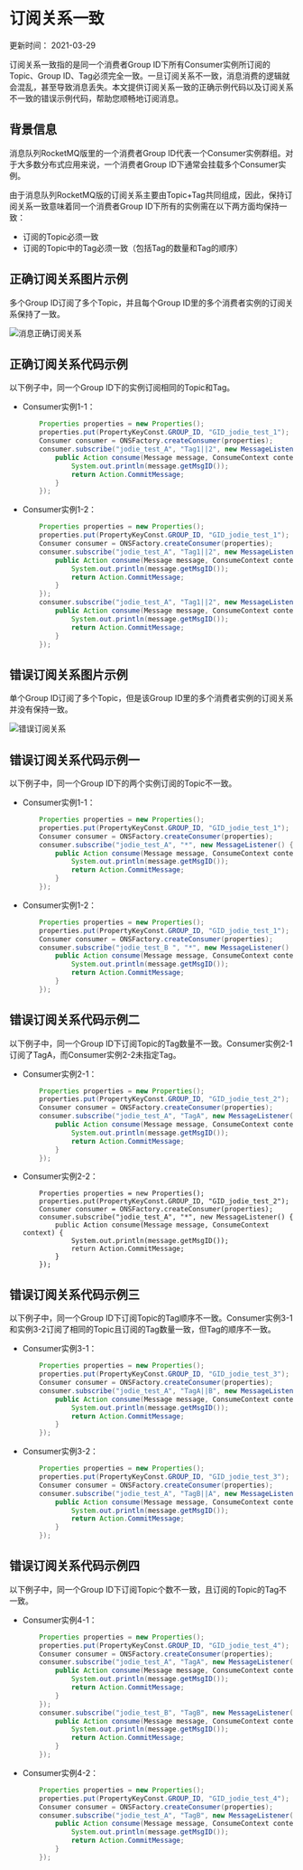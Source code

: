 # 订阅关系一致

更新时间： 2021-03-29

订阅关系一致指的是同一个消费者Group ID下所有Consumer实例所订阅的Topic、Group ID、Tag必须完全一致。一旦订阅关系不一致，消息消费的逻辑就会混乱，甚至导致消息丢失。本文提供订阅关系一致的正确示例代码以及订阅关系不一致的错误示例代码，帮助您顺畅地订阅消息。

## 背景信息

消息队列RocketMQ版里的一个消费者Group ID代表一个Consumer实例群组。对于大多数分布式应用来说，一个消费者Group ID下通常会挂载多个Consumer实例。

由于消息队列RocketMQ版的订阅关系主要由Topic+Tag共同组成，因此，保持订阅关系一致意味着同一个消费者Group ID下所有的实例需在以下两方面均保持一致：

- 订阅的Topic必须一致
- 订阅的Topic中的Tag必须一致（包括Tag的数量和Tag的顺序）

## 正确订阅关系图片示例

多个Group ID订阅了多个Topic，并且每个Group ID里的多个消费者实例的订阅关系保持了一致。

![消息正确订阅关系](https://static-aliyun-doc.oss-accelerate.aliyuncs.com/assets/img/zh-CN/3098680061/p169720.png)

## 正确订阅关系代码示例

以下例子中，同一个Group ID下的实例订阅相同的Topic和Tag。

- Consumer实例1-1：

  ```java
      Properties properties = new Properties();
      properties.put(PropertyKeyConst.GROUP_ID, "GID_jodie_test_1");
      Consumer consumer = ONSFactory.createConsumer(properties);
      consumer.subscribe("jodie_test_A", "Tag1||2", new MessageListener() {
          public Action consume(Message message, ConsumeContext context) {
              System.out.println(message.getMsgID());
              return Action.CommitMessage;
          }
      });                    
  ```

- Consumer实例1-2：

  ```Java
      Properties properties = new Properties();
      properties.put(PropertyKeyConst.GROUP_ID, "GID_jodie_test_1");
      Consumer consumer = ONSFactory.createConsumer(properties);
      consumer.subscribe("jodie_test_A", "Tag1||2", new MessageListener() {
          public Action consume(Message message, ConsumeContext context) {
              System.out.println(message.getMsgID());
              return Action.CommitMessage;
          }
      });
      consumer.subscribe("jodie_test_A", "Tag1||2", new MessageListener() {
          public Action consume(Message message, ConsumeContext context) {
              System.out.println(message.getMsgID());
              return Action.CommitMessage;
          }
      });      
  ```

## 错误订阅关系图片示例

单个Group ID订阅了多个Topic，但是该Group ID里的多个消费者实例的订阅关系并没有保持一致。

![错误订阅关系](https://static-aliyun-doc.oss-accelerate.aliyuncs.com/assets/img/zh-CN/3098680061/p169724.png)

## 错误订阅关系代码示例一

以下例子中，同一个Group ID下的两个实例订阅的Topic不一致。

- Consumer实例1-1：

  ```java
      Properties properties = new Properties();
      properties.put(PropertyKeyConst.GROUP_ID, "GID_jodie_test_1");
      Consumer consumer = ONSFactory.createConsumer(properties);
      consumer.subscribe("jodie_test_A", "*", new MessageListener() {
          public Action consume(Message message, ConsumeContext context) {
              System.out.println(message.getMsgID());
              return Action.CommitMessage;
          }
      });                    
  ```

- Consumer实例1-2：

  ```Java
      Properties properties = new Properties();
      properties.put(PropertyKeyConst.GROUP_ID, "GID_jodie_test_1");
      Consumer consumer = ONSFactory.createConsumer(properties);
      consumer.subscribe("jodie_test_B ", "*", new MessageListener() {
          public Action consume(Message message, ConsumeContext context) {
              System.out.println(message.getMsgID());
              return Action.CommitMessage;
          }
      });                    
  ```

## 错误订阅关系代码示例二

以下例子中，同一个Group ID下订阅Topic的Tag数量不一致。Consumer实例2-1订阅了TagA，而Consumer实例2-2未指定Tag。

- Consumer实例2-1：

  ```java
      Properties properties = new Properties();
      properties.put(PropertyKeyConst.GROUP_ID, "GID_jodie_test_2");
      Consumer consumer = ONSFactory.createConsumer(properties);
      consumer.subscribe("jodie_test_A", "TagA", new MessageListener() {
          public Action consume(Message message, ConsumeContext context) {
              System.out.println(message.getMsgID());
              return Action.CommitMessage;
          }
      });                    
  ```

- Consumer实例2-2：

  ```
      Properties properties = new Properties();
      properties.put(PropertyKeyConst.GROUP_ID, "GID_jodie_test_2");
      Consumer consumer = ONSFactory.createConsumer(properties);
      consumer.subscribe("jodie_test_A", "*", new MessageListener() {
          public Action consume(Message message, ConsumeContext context) {
              System.out.println(message.getMsgID());
              return Action.CommitMessage;
          }
      });                   
  ```

## 错误订阅关系代码示例三

以下例子中，同一个Group ID下订阅Topic的Tag顺序不一致。Consumer实例3-1和实例3-2订阅了相同的Topic且订阅的Tag数量一致，但Tag的顺序不一致。

- Consumer实例3-1：

  ```java
      Properties properties = new Properties();
      properties.put(PropertyKeyConst.GROUP_ID, "GID_jodie_test_3");
      Consumer consumer = ONSFactory.createConsumer(properties);
      consumer.subscribe("jodie_test_A", "TagA||B", new MessageListener() {
          public Action consume(Message message, ConsumeContext context) {
              System.out.println(message.getMsgID());
              return Action.CommitMessage;
          }
      });                 
  ```

- Consumer实例3-2：

  ```java
      Properties properties = new Properties();
      properties.put(PropertyKeyConst.GROUP_ID, "GID_jodie_test_3");
      Consumer consumer = ONSFactory.createConsumer(properties);
      consumer.subscribe("jodie_test_A", "TagB||A", new MessageListener() {
          public Action consume(Message message, ConsumeContext context) {
              System.out.println(message.getMsgID());
              return Action.CommitMessage;
          }
      });                   
  ```

## 错误订阅关系代码示例四

以下例子中，同一个Group ID下订阅Topic个数不一致，且订阅的Topic的Tag不一致。

- Consumer实例4-1：

  ```java
      Properties properties = new Properties();
      properties.put(PropertyKeyConst.GROUP_ID, "GID_jodie_test_4");
      Consumer consumer = ONSFactory.createConsumer(properties);
      consumer.subscribe("jodie_test_A", "TagA", new MessageListener() {
          public Action consume(Message message, ConsumeContext context) {
              System.out.println(message.getMsgID());
              return Action.CommitMessage;
          }
      });
      consumer.subscribe("jodie_test_B", "TagB", new MessageListener() {
          public Action consume(Message message, ConsumeContext context) {
              System.out.println(message.getMsgID());
              return Action.CommitMessage;
          }
      });                    
  ```

- Consumer实例4-2：

  ```java
      Properties properties = new Properties();
      properties.put(PropertyKeyConst.GROUP_ID, "GID_jodie_test_4");
      Consumer consumer = ONSFactory.createConsumer(properties);
      consumer.subscribe("jodie_test_A", "TagB", new MessageListener() {
          public Action consume(Message message, ConsumeContext context) {
              System.out.println(message.getMsgID());
              return Action.CommitMessage;
          }
      });                   
  ```